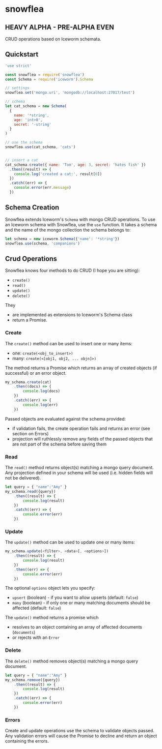 # snowflea

## **HEAVY ALPHA - PRE-ALPHA EVEN**

CRUD operations based on Iceworm schemata.


## Quickstart

```javascript
'use strict'

const snowflea = require('snowflea')
const Schema = require('iceworm').Schema

// settings
snowflea.set('mongo.uri', 'mongodb://localhost:27017/test')

// schema
let cat_schema = new Schema(
  {
    name: '*string',
    age: 'int>0',
    secret: '-string'
  }
)

// use the schema
snowflea.use(cat_schema, 'cats')


// insert a cat
cat_schema.create({ name: 'Tom', age: 3, secret: 'hates fish' })
  .then((result) => {
    console.log('created a cat:', result[0])
  })
  .catch((err) => {
    console.error(err.message)
  })

```

## Schema Creation

Snowflea extends Iceworm's `Schema` with mongo CRUD operations. To use an Iceworm schema with Snowflea, use the `use` function. It takes a schema and the name of the mongo collection the schema belongs to:

```javascript
let schema = new iceworm.Schema({'name': '*string'})
snowflea.use(schema, 'companions')`
```


## Crud Operations
 
Snowflea knows four methods to do CRUD (I hope you are sitting):

- `create()`
- `read()`
- `update()`
- `delete()`

They 

- are implemented as extensions to Iceworm's Schema class
- return a Promise.

### Create

The `create()` method can be used to insert one or many items:

- one: `create(<obj_to_insert>)`
- many: `create(<[obj1, obj2, ... objn]>)`

The method returns a Promise which returns an array of created objects (if successful) or an error object.

```javascript
my_schema.create(cat)
    .then((docs) => {
        console.log(docs)
    })
    .catch((err) => {
        console.log(err)
    })
```

Passed objects are evaluated against the schema provided:
 
- if validation fails, the create operation fails and returns an error (see section on Errors)
- projection will ruthlessly remove any fields of the passed objects that are not part of the schema before saving them

### Read

The `read()` method returns object(s) matching a mongo query document. Any projection defined in your schema will be used (i.e. hidden fields will not be delivered).

```javascript
let query = { "name":"Amy" }
my_schema.read({query})
    .then((result) => {
        console.log(result)
    })
    .catch((err) => {
        console.error(err)
    })
```

### Update

The `update()` method can be used to update one or many items:

```javascript
my_schema.update(<filter>, <data>[, <options>])
    .then((result) => {
        console.log(result)
    })
    .then((err) => {
        console.error(err)
    })
```

The optional `options` object lets you specify:

- `upsert` (boolean) - if you want to allow upserts (default: `false`)
- `many` (boolean) - if only one or many matching documents should be affected (default: `false`)

The `update()` method returns a promise which

- resolves to an object containing an array of affected documents (`documents`)
- or rejects with an `Error`


### Delete

The `delete()` method removes object(s) matching a mongo query document.

```javascript
let query = { "name":"Amy" }
my_schema.remove({query})
    .then((result) => {
        console.log(result)
    })
    .catch((err) => {
        console.error(err)
    })
```


### Errors

Create and update operations use the schema to validate objects passed. Any validation errors will cause the Promise to decline and return an object containing the errors.

